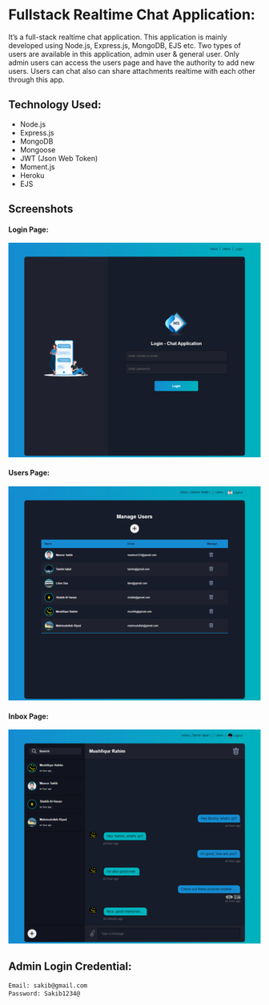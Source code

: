 # Fullstack Realtime Chat Application:

It’s a full-stack realtime chat application. This application is mainly developed using Node.js, Express.js, MongoDB, EJS etc. Two types of users are available in this application, admin user & general user. Only admin users can access the users page and have the authority to add new users. Users can chat also can share attachments realtime with each other through this app.

## Technology Used:

- Node.js
- Express.js
- MongoDB
- Mongoose
- JWT (Json Web Token)
- Moment.js
- Heroku
- EJS

## Screenshots

#### Login Page:

![loginPage](https://github.com/masrur-sakib/fullstack-realtime-chat-application/blob/main/screenshots/loginPage.png?raw=true)

#### Users Page:

![usersPage](https://github.com/masrur-sakib/fullstack-realtime-chat-application/blob/main/screenshots/usersPage.png?raw=true)

#### Inbox Page:

![inboxPage](https://github.com/masrur-sakib/fullstack-realtime-chat-application/blob/main/screenshots/inboxPage.png?raw=true)

## Admin Login Credential:

```
Email: sakib@gmail.com
Password: Sakib1234@
```
